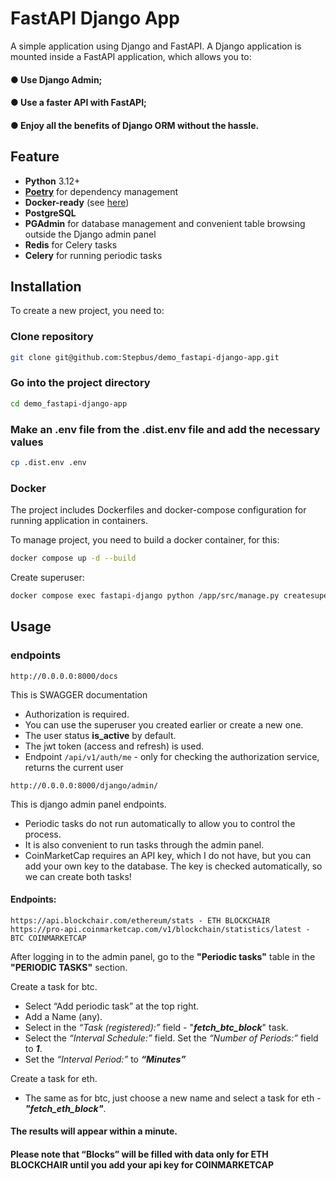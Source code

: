 # FastAPI Django App

A simple application using Django and FastAPI. 
A Django application is mounted inside a FastAPI application, which allows you to:
#### ● Use Django Admin; 
#### ● Use a faster API with FastAPI; 
#### ● Enjoy all the benefits of Django ORM without the hassle. 

## Feature
* **Python** 3.12+
* [**Poetry**](https://python-poetry.org/) for dependency management
* **Docker-ready** (see [here](#docker))
* **PostgreSQL**
* **PGAdmin** for database management and convenient table browsing outside the Django admin panel
* **Redis** for Celery tasks
* **Celery** for running periodic tasks

## Installation
To create a new project, you need to:

### Clone repository 
```bash
git clone git@github.com:Stepbus/demo_fastapi-django-app.git
```

### Go into the project directory
```bash
cd demo_fastapi-django-app
```

### Make an .env file from the .dist.env file and add the necessary values
```bash
cp .dist.env .env
```

### Docker
The project includes Dockerfiles and docker-compose configuration for running application in containers.

To manage project, you need to build a docker container, for this:
```bash
docker compose up -d --build
```
Create superuser:
```bash
docker compose exec fastapi-django python /app/src/manage.py createsuperuser
```

## Usage

### endpoints
```aiignore
http://0.0.0.0:8000/docs
```
This is SWAGGER documentation
* Authorization is required.
* You can use the superuser you created earlier or create a new one. 
* The user status **is_active** by default.
* The jwt token (access and refresh) is used.
* Endpoint `/api/v1/auth/me` - only for checking the authorization service, returns the current user

```aiignore
http://0.0.0.0:8000/django/admin/
```
This is django admin panel endpoints.
* Periodic tasks do not run automatically to allow you to control the process.
* It is also convenient to run tasks through the admin panel.
* CoinMarketCap requires an API key, which I do not have, but you can add your own key to the database.
The key is checked automatically, so we can create both tasks!

#### Endpoints:
```aiignore
https://api.blockchair.com/ethereum/stats - ETH BLOCKCHAIR
https://pro-api.coinmarketcap.com/v1/blockchain/statistics/latest - BTC COINMARKETCAP
```
After logging in to the admin panel, go to the **"Periodic tasks"** table in the **"PERIODIC TASKS"** section.

Create a task for btc.
* Select “Add periodic task” at the top right.
* Add a Name (any).
* Select in the _“Task (registered):”_ field - "_**fetch_btc_block**_" task.
* Select the _“Interval Schedule:”_ field. Set the _“Number of Periods:”_ field to _**1**_.
* Set the _“Interval Period:”_ to _**“Minutes”**_

Create a task for eth. 
* The same as for btc, just choose a new name and select a task for eth - **_"fetch_eth_block"_**.

#### The results will appear within a minute. 
#### Please note that “Blocks” will be filled with data only for ETH BLOCKCHAIR until you add your api key for COINMARKETCAP